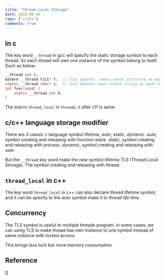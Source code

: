 ```yaml
---
title: "Thread Local Storage"
date: 2019-08-05
tags: ['c/c++']
comments: true
---
```


## In c

The key word `__thread` in gcc will specify the static storage symbol to each
thread. So each thread will own one instance of the symbol belong to itself.
Such as below:

```c
__thread int i;
extern __thread FILE* f;  // Just pointer, need create strcuture on each thread
static __thread char* s;  // Just pointer need create string on each thread
int func(void) {
    static __thread int b;
}
```

The macro `thread_local` in `threads.h` after c11 is same.

## c/c++ language storage modifier

There are 3 classic c language symbol lifetime, *auto*, *static*, *dynamic*.
*auto*, symbol creating and releasing with function stack.
*static*, symbol creating and releasing with process.
*dynamic*, symbol creating and releasing with user.

But the `__thread` key word make the new symbol lifetime *TLS*
(Thread Local Storage). The symbol creating and releasing with thread.

## `thread_local` in c++

The key word `thread_local` in c++ can also declare thread lifetime symbol, and
it can be specify to the *auto* symbol make it to *thread life time*.

## Concurrency

The TLS symbol is useful to multiple threads program. In some cases, we can
using TLS to make thread has own instance to one symbol instead of same instance
with locked access.

This brings less lock but more memory consumption.

## Reference

[0](https://gcc.gnu.org/onlinedocs/gcc-8.3.0/gcc/Thread-Local.html#Thread-Local)
